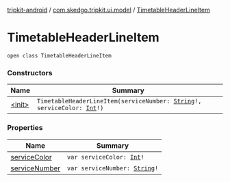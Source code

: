 [tripkit-android](../../index.md) / [com.skedgo.tripkit.ui.model](../index.md) / [TimetableHeaderLineItem](./index.md)

# TimetableHeaderLineItem

`open class TimetableHeaderLineItem`

### Constructors

| Name | Summary |
|---|---|
| [&lt;init&gt;](-init-.md) | `TimetableHeaderLineItem(serviceNumber: `[`String`](https://kotlinlang.org/api/latest/jvm/stdlib/kotlin/-string/index.html)`!, serviceColor: `[`Int`](https://kotlinlang.org/api/latest/jvm/stdlib/kotlin/-int/index.html)`!)` |

### Properties

| Name | Summary |
|---|---|
| [serviceColor](service-color.md) | `var serviceColor: `[`Int`](https://kotlinlang.org/api/latest/jvm/stdlib/kotlin/-int/index.html)`!` |
| [serviceNumber](service-number.md) | `var serviceNumber: `[`String`](https://kotlinlang.org/api/latest/jvm/stdlib/kotlin/-string/index.html)`!` |
